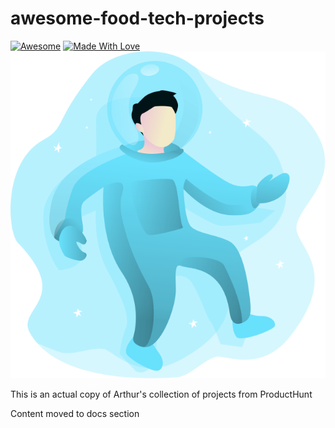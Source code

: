 # awesome-food-tech-projects

[![Awesome](https://cdn.rawgit.com/sindresorhus/awesome/d7305f38d29fed78fa85652e3a63e154dd8e8829/media/badge.svg)](https://github.com/ChickenKyiv/awesome-food-tech-projects) [![Made With Love](https://img.shields.io/badge/Made%20With-Love-orange.svg)](https://github.com/ChickenKyiv/awesome-food-tech-projects)
![astronaut](https://raw.githubusercontent.com/GroceriStar/creative/master/website-illustrations/astronaut.svg?sanitize=true)

This is an actual copy of Arthur's collection of projects from ProductHunt


Content moved to docs section

